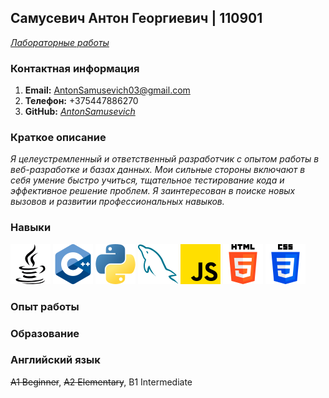 ## Самусевич Антон Георгиевич | 110901
*[Лабораторные работы](https://antonsamusevich.github.io/PIIS-EVT-labs.github.io/)*

### Контактная информация
1. **Email:** AntonSamusevich03@gmail.com
2. **Телефон:** +375447886270
3. **GitHub:** *[AntonSamusevich](https://github.com/AntonSamusevich)*

### Краткое описание
*Я целеустремленный и ответственный разработчик с опытом работы в веб-разработке и базах данных. Мои сильные стороны включают в себя умение быстро учиться, тщательное тестирование кода и эффективное решение проблем. Я заинтересован в поиске новых вызовов и развитии профессиональных навыков.*

### Навыки
![](icons/java.png) ![](icons/c.png) ![](icons/python.png) ![](icons/mysql.png) ![](icons/js.png) ![](icons/html.png) ![](icons/css.png)

### Опыт работы

### Образование

### Английский язык
~~A1 Beginner~~, ~~A2 Elementary~~, B1 Intermediate
